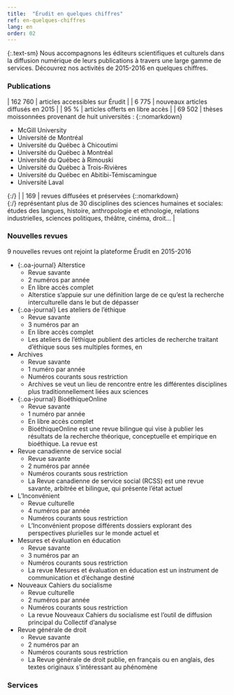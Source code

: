 ```yaml
---
title:  "Érudit en quelques chiffres"
ref: en-quelques-chiffres
lang: en
order: 02
---
```

{:.text-sm}
Nous accompagnons les éditeurs scientifiques et culturels dans la diffusion numérique de leurs publications à travers une large gamme de services. Découvrez nos activités de 2015-2016 en quelques chiffres.

### Publications

| 162&nbsp;760 | articles accessibles sur Érudit                                                                                                                                                                                                                                                                                    |
| 6&nbsp;775   | nouveaux articles diffusés en 2015                                                                                                                                                                                                                                                                                 |
| 95&nbsp;%    | articles offerts en libre accès                                                                                                                                                                                                                                                                                    |
| 69&nbsp;502  | thèses moissonnées provenant de huit universités : {::nomarkdown}<ul><li>McGill University</li><li>Université de Montréal</li><li>Université du Québec à Chicoutimi</li><li>Université du Québec à Montréal</li><li>Université du Québec à Rimouski</li><li>Université du Québec à Trois-Rivières</li><li>Université du Québec en Abitibi-Témiscamingue</li><li>Université Laval</ul>{:/} |
| 169     | revues diffusées et préservées {::nomarkdown}<br/>{:/} représentant plus de 30 disciplines des sciences humaines et sociales: études des langues, histoire, anthropologie et ethnologie, relations industrielles, sciences politiques, théâtre, cinéma, droit...                                                                          |

### Nouvelles revues

9 nouvelles revues ont rejoint la plateforme Érudit en 2015-2016

- {:.oa-journal} Alterstice
  - Revue savante
  - 2 numéros par année
  - En libre accès complet
  - Alterstice s’appuie sur une définition large de ce qu’est la recherche interculturelle dans le but de dépasser
- {:.oa-journal} Les ateliers de l’éthique
  - Revue savante
  - 3 numéros par an
  - En libre accès complet
  - Les ateliers de l’éthique publient des articles de recherche traitant d’éthique sous ses multiples formes, en
- Archives
  - Revue savante
  - 1 numéro par année
  - Numéros courants sous restriction
  - Archives se veut un lieu de rencontre entre les différentes disciplines plus traditionnellement liées aux sciences
- {:.oa-journal} BioéthiqueOnline
  - Revue savante
  - 1 numéro par année
  - En libre accès complet
  - BioéthiqueOnline est une revue bilingue qui vise à publier les résultats de la recherche théorique, conceptuelle et empirique en bioéthique. La revue est
- Revue canadienne de service social
  - Revue savante
  - 2 numéros par année
  - Numéros courants sous restriction
  - La Revue canadienne de service social (RCSS) est une revue savante, arbitrée et bilingue, qui présente l’état actuel
- L’Inconvénient
  - Revue culturelle
  - 4 numéros par année
  - Numéros courants sous restriction
  - L’Inconvénient propose différents dossiers explorant des perspectives plurielles sur le monde actuel et
- Mesures et évaluation en éducation
  - Revue savante
  - 3 numéros par an
  - Numéros courants sous restriction
  - La revue Mesures et évaluation en éducation est un instrument de communication et d’échange destiné
- Nouveaux Cahiers du socialisme
  - Revue culturelle
  - 2 numéros par année
  - Numéros courants sous restriction
  - La revue Nouveaux Cahiers du socialisme est l’outil de diffusion principal du Collectif d’analyse
- Revue générale de droit
  - Revue savante
  - 2 numéros par an
  - Numéros courants sous restriction
  - La Revue générale de droit publie, en français ou en anglais, des textes originaux s'intéressant au phénomène

### Services
